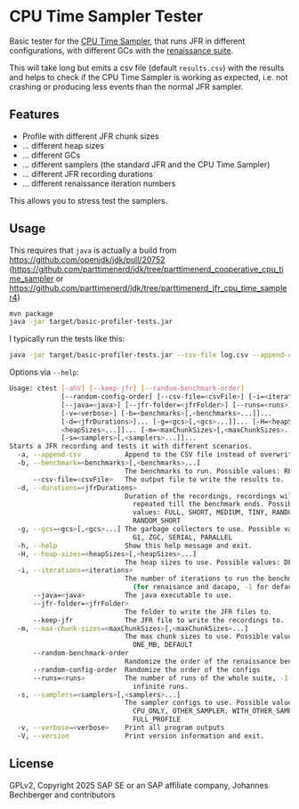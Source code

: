 CPU Time Sampler Tester
=======================

Basic tester for the [CPU Time Sampler](https://github.com/openjdk/jdk/pull/20752), that runs JFR in different configurations,
with different GCs with the [renaissance suite](https://renaissance.dev/).

This will take long but emits a csv file (default `results.csv`) with the results
and helps to check if the CPU Time Sampler is working as expected, i.e. not crashing
or producing less events than the normal JFR sampler.

Features
--------
- Profile with different JFR chunk sizes
- ... different heap sizes
- ... different GCs
- ... different samplers (the standard JFR and the CPU Time Sampler)
- ... different JFR recording durations
- ... different renaissance iteration numbers

This allows you to stress test the samplers.

Usage
-----
This requires that `java` is actually a build from https://github.com/openjdk/jdk/pull/20752
(https://github.com/parttimenerd/jdk/tree/parttimenerd_cooperative_cpu_time_sampler or 
https://github.com/parttimenerd/jdk/tree/parttimenerd_jfr_cpu_time_sampler4)

```bash
mvn package
java -jar target/basic-profiler-tests.jar
```

I typically run the tests like this:

```bash
java -jar target/basic-profiler-tests.jar --csv-file log.csv --append-csv --runs=-1 --verbose=ALL_WITH_TIMESTAMPS --random-benchmark-order --random-config-order
```

Options via `--help`:

```sh
Usage: ctest [-ahV] [--keep-jfr] [--random-benchmark-order]
             [--random-config-order] [--csv-file=<csvFile>] [-i=<iterations>]
             [--java=<java>] [--jfr-folder=<jfrFolder>] [--runs=<runs>]
             [-v=<verbose>] [-b=<benchmarks>[,<benchmarks>...]]...
             [-d=<jfrDurations>]... [-g=<gcs>[,<gcs>...]]... [-H=<heapSizes>[,
             <heapSizes>...]]... [-m=<maxChunkSizes>[,<maxChunkSizes>...]]...
             [-s=<samplers>[,<samplers>...]]...
Starts a JFR recording and tests it with different scenarios.
  -a, --append-csv           Append to the CSV file instead of overwriting it.
  -b, --benchmark=<benchmarks>[,<benchmarks>...]
                             The benchmarks to run. Possible values: RENAISSANCE
      --csv-file=<csvFile>   The output file to write the results to.
  -d, --durations=<jfrDurations>
                             Duration of the recordings, recordings will be
                               repeated till the benchmark ends. Possible
                               values: FULL, SHORT, MEDIUM, TINY, RANDOM,
                               RANDOM_SHORT
  -g, --gcs=<gcs>[,<gcs>...] The garbage collectors to use. Possible values:
                               G1, ZGC, SERIAL, PARALLEL
  -h, --help                 Show this help message and exit.
  -H, --heap-sizes=<heapSizes>[,<heapSizes>...]
                             The heap sizes to use. Possible values: DEFAULT
  -i, --iterations=<iterations>
                             The number of iterations to run the benchmarks
                               (for renaisance and dacapo, -1 for default).
      --java=<java>          The java executable to use.
      --jfr-folder=<jfrFolder>
                             The folder to write the JFR files to.
      --keep-jfr             The JFR file to write the recordings to.
  -m, --max-chunk-sizes=<maxChunkSizes>[,<maxChunkSizes>...]
                             The max chunk sizes to use. Possible values:
                               ONE_MB, DEFAULT
      --random-benchmark-order
                             Randomize the order of the renaissance benchmarks
      --random-config-order  Randomize the order of the configs
      --runs=<runs>          The number of runs of the whole suite, -1 for
                               infinite runs.
  -s, --samplers=<samplers>[,<samplers>...]
                             The sampler configs to use. Possible values:
                               CPU_ONLY, OTHER_SAMPLER, WITH_OTHER_SAMPLER,
                               FULL_PROFILE
  -v, --verbose=<verbose>    Print all program outputs
  -V, --version              Print version information and exit.
```


License
-------
GPLv2, Copyright 2025 SAP SE or an SAP affiliate company, Johannes Bechberger and contributors